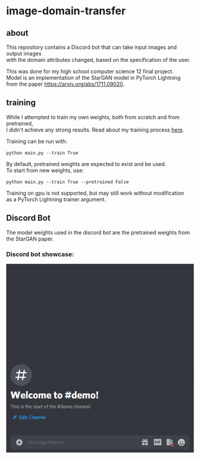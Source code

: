 # image-domain-transfer
## about
This repository contains a Discord bot that can take input images and output images\
with the domain attributes changed, based on the specification of the user.

This was done for my high school computer science 12 final project.\
Model is an implementation of the StarGAN model in PyTorch Lightning\
from the paper https://arxiv.org/abs/1711.09020.

## training
While I attempted to train my own weights, both from scratch and from pretrained,\
I didn't achieve any strong results. Read about my training process [here](https://wandb.ai/stevan-zhuang/Image%20Domain%20Transfer%20GAN/reports/Computer-Science-12-Final-Project-StarGAN-Training--Vmlldzo1NTQ2MzY?accessToken=8x8r4lqay36gg8zmlz9zgd1k0awrx7lix0okl78re04wwvpadhn8d1trbi4za1a0).

Training can be run with:
```shell
python main.py --train True
```
By default, pretrained weights are expected to exist and be used.\
To start from new weights, use:
```shell
python main.py --train True --pretrained False
```
Training on gpu is not supported, but may still work without modification\
as a PyTorch Lightning trainer argument.

## Discord Bot
The model weights used in the discord bot are the pretrained weights from the StarGAN paper.

### Discord bot showcase:
![](https://github.com/Stevan-Zhuang/image-domain-transfer/blob/main/showcase/discord_bot.gif)

